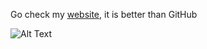 Go check my [website](https://nethoxa.notion.site/e32a2f46076f49c4bbb718e0309207c3?v=15f179505d3c4586a73265ed61ce2668), it is better than GitHub

![Alt Text](https://media.giphy.com/media/vFKqnCdLPNOKc/giphy.gif)
